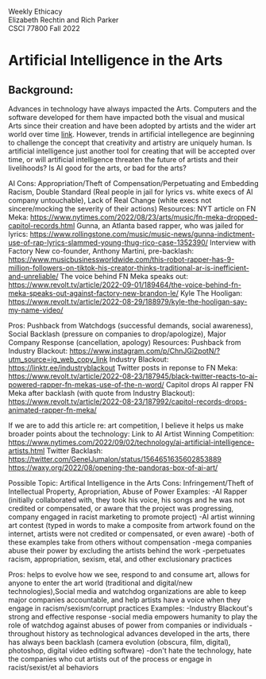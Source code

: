 Weekly Ethicacy<br>
Elizabeth Rechtin and Rich Parker<br>
CSCI 77800 Fall 2022<br>

# Artificial Intelligence in the Arts

## Background:  
Advances in technology have always impacted the Arts.  Computers and the software developed for them have impacted both the visual and musical Arts since their creation and have been adopted by artists and the wider art world over time [link](https://www.bbvaopenmind.com/en/articles/artificial-intelligence-and-the-arts-toward-computational-creativity/). However, trends in artificial intellegence are beginning to challenge the concept that creativity and artistry are uniquely human.  Is artificial intelligence just another tool for creating that will be accepted over time, or will artificial intelligence threaten the future of artists and their livelihoods? Is AI good for the arts, or bad for the arts? 

AI Cons:
Appropriation/Theft of Compensation/Perpetuating and Embedding Racism, Double Standard (Real people in jail for lyrics vs. white execs of AI company untouchable), Lack of Real Change (white execs not sincere/mocking the severity of their actions)
Resources: 
NYT article on FN Meka: https://www.nytimes.com/2022/08/23/arts/music/fn-meka-dropped-capitol-records.html
Gunna, an Atlanta based rapper, who was jailed for lyrics: https://www.rollingstone.com/music/music-news/gunna-indictment-use-of-rap-lyrics-slammed-young-thug-rico-case-1352390/
Interview with Factory New co-founder, Anthony Martini, pre-backlash: https://www.musicbusinessworldwide.com/this-robot-rapper-has-9-million-followers-on-tiktok-his-creator-thinks-traditional-ar-is-inefficient-and-unreliable/
The voice behind FN Meka speaks out: https://www.revolt.tv/article/2022-09-01/189464/the-voice-behind-fn-meka-speaks-out-against-factory-new-brandon-le/
Kyle The Hooligan: https://www.revolt.tv/article/2022-08-29/188979/kyle-the-hooligan-say-my-name-video/

Pros:
Pushback from Watchdogs (successful demands, social awareness), Social Backlash (pressure on companies to drop/apologize), Major Company Response (cancellation, apology)
Resources: 
Pushback from Industry Blackout: https://www.instagram.com/p/ChnJGi2potN/?utm_source=ig_web_copy_link
Industry Blackout: https://linktr.ee/industryblackout
Twitter posts in reponse to FN Meka: https://www.revolt.tv/article/2022-08-23/187945/black-twitter-reacts-to-ai-powered-rapper-fn-mekas-use-of-the-n-word/
Capitol drops AI rapper FN Meka after backlash (with quote from Industry Blackout): https://www.revolt.tv/article/2022-08-23/187992/capitol-records-drops-animated-rapper-fn-meka/

If we are to add this article re: art competition, I believe it helps us make broader points about the technology:
Link to AI Artist Winning Competition: https://www.nytimes.com/2022/09/02/technology/ai-artificial-intelligence-artists.html
Twitter Backlash: https://twitter.com/GenelJumalon/status/1564651635602853889
https://waxy.org/2022/08/opening-the-pandoras-box-of-ai-art/

Possible Topic:  Artifical Intelligence in the Arts
Cons: 
Infringement/Theft of Intellectual Property, Apropriation, Abuse of Power
Examples: 
-AI Rapper (initially collaborated with, they took his voice, his songs and he was not credited or compensated, or aware that the project was progressing, company engaged in racist marketing to promote project)
-AI artist winning art contest (typed in words to make a composite from artwork found on the internet, artists were not credited or compensated, or even aware)
-both of these examples take from others without compensation
-mega companies abuse their power by excluding the artists behind the work
-perpetuates racism, appropriation, sexism, etal, and other exclusionary practices

Pros:
helps to evolve how we see, respond to and consume art, allows for anyone to enter the art world (traditional and digital/new technologies),Social media and watchdog organizations are able to keep major companies accountable, and help artists have a voice when they engage in racism/sexism/corrupt practices
Examples: 
-Industry Blackout's strong and effective response
-social media empowers humanity to play the role of watchdog against abuses of power from companies or individuals
-throughout history as technological advances developed in the arts, there has always been backlash (camera evolution (obscura, film, digital), photoshop, digital video editing software)
-don't hate the technology, hate the companies who cut artists out of the process or engage in racist/sexist/et al behaviors
